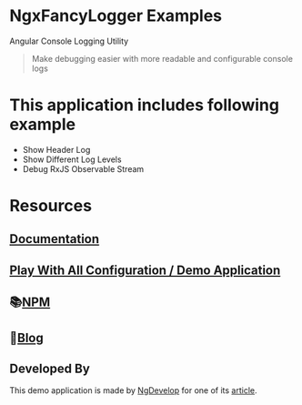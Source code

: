 # NgxFancyLogger Examples
Angular Console Logging Utility
> Make debugging easier with more readable and configurable console logs


# This application includes following example

- Show Header Log
- Show Different Log Levels
- Debug RxJS Observable Stream

# Resources
## [Documentation](https://ngx-fancy-logger.netlify.app/#/home) 
## [Play With All Configuration / Demo Application](https://ngx-fancy-logger.netlify.app/#/demo) 
## 📚[NPM](https://www.npmjs.com/package/ngx-fancy-logger) 
## 📄[Blog](https://www.ngdevelop.tech/angular-console-logging-utility-ngx-fancy-logger/)

## Developed By

This demo application is made by [NgDevelop](https://ngdevelop.tech/blog) for one of its [article](https://www.ngdevelop.tech/angular-console-logging-utility-ngx-fancy-logger/).